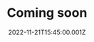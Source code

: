 ﻿---
title: Coming soon
date: "2022-11-21T15:45:00.001Z"
description: "December 2022"
published: true
---
